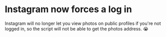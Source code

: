 # Instagram now forces a log in
Instagram will no longer let you view photos on public profiles if you're not
logged in, so the script will not be able to get the photos address. 😭
